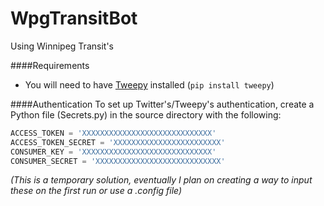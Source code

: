 # WpgTransitBot
Using Winnipeg Transit's 

####Requirements
- You will need to have [Tweepy](https://github.com/tweepy/tweepy) installed (`pip install tweepy`)

####Authentication
To set up Twitter's/Tweepy's authentication, create a Python file (Secrets.py) in the source directory with the following:

```python
ACCESS_TOKEN = 'XXXXXXXXXXXXXXXXXXXXXXXXXXXXX'
ACCESS_TOKEN_SECRET = 'XXXXXXXXXXXXXXXXXXXXXXXX'
CONSUMER_KEY = 'XXXXXXXXXXXXXXXXXXXXXXXXXXXXX'
CONSUMER_SECRET = 'XXXXXXXXXXXXXXXXXXXXXXXXXXXX'
```

<i>(This is a temporary solution, eventually I plan on creating a way to input these on the first run or use a .config file)</i>
